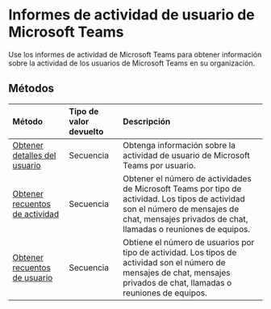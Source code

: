 # <a name="microsoft-teams-user-activity-reports"></a>Informes de actividad de usuario de Microsoft Teams

Use los informes de actividad de Microsoft Teams para obtener información sobre la actividad de los usuarios de Microsoft Teams en su organización.

## <a name="methods"></a>Métodos

| Método                                   | Tipo de valor devuelto | Descripción                              |
| :--------------------------------------- | :---------- | :--------------------------------------- |
| [Obtener detalles del usuario](../api/reportroot_getteamsuseractivityuserdetail.md) | Secuencia      | Obtenga información sobre la actividad de usuario de Microsoft Teams por usuario. |
| [Obtener recuentos de actividad](../api/reportroot_getteamsuseractivitycounts.md) | Secuencia      | Obtener el número de actividades de Microsoft Teams por tipo de actividad. Los tipos de actividad son el número de mensajes de chat, mensajes privados de chat, llamadas o reuniones de equipos. |
| [Obtener recuentos de usuario](../api/reportroot_getteamsuseractivityusercounts.md) | Secuencia      | Obtiene el número de usuarios por tipo de actividad. Los tipos de actividad son el número de mensajes de chat, mensajes privados de chat, llamadas o reuniones de equipos. |
